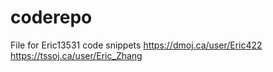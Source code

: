 # coderepo

File for Eric13531 code snippets
https://dmoj.ca/user/Eric422
https://tssoj.ca/user/Eric_Zhang
